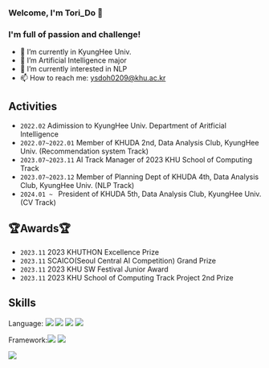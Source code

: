 

### Welcome, I'm Tori_Do 👋
###  I'm full of passion and challenge!
- 🔭 I’m currently in KyungHee Univ.
- 🌱 I’m Artificial Intelligence major
- 🤔 I’m currently interested in NLP
- 📫 How to reach me: ysdoh0209@khu.ac.kr


## Activities
-  `2022.02` Adimission to KyungHee Univ. Department of Aritficial Intelligence
-  `2022.07~2022.01` Member of KHUDA 2nd, Data Analysis Club, KyungHee Univ. (Recommendation system Track)
-  `2023.07~2023.11` AI Track Manager of 2023 KHU School of Computing Track
-  `2023.07~2023.12` Member of Planning Dept of KHUDA 4th, Data Analysis Club, KyungHee Univ. (NLP Track)
-  `2024.01 ~ ` President of KHUDA 5th, Data Analysis Club, KyungHee Univ. (CV Track)
  

## 🏆Awards🏆
- `2023.11` 2023 KHUTHON Excellence Prize
- `2023.11` SCAICO(Seoul Central AI Competition) Grand Prize
- `2023.11` 2023 KHU SW Festival Junior Award
- `2023.11` 2023 KHU School of Computing Track Project 2nd Prize
  

## Skills


Language: <img src="https://img.shields.io/badge/Python-3776AB?style=for-the-badge&logo=Python&logoColor=white"> <img src="https://img.shields.io/badge/C++-00599C?style=for-the-badge&logo=C++&logoColor=white"> <img src="https://img.shields.io/badge/HTML5-E34F26?style=for-the-badge&logo=HTML5&logoColor=white"> <img src="https://img.shields.io/badge/CSS3-1572B6?style=for-the-badge&logo=CSS3&logoColor=white"> 

Framework:<img src="https://img.shields.io/badge/TensorFlow-FF6F00?style=for-the-badge&logo=TensorFlow&logoColor=white"> <img src="https://img.shields.io/badge/Keras-D00000?style=for-the-badge&logo=Keras&logoColor=white"> 

<img src="https://github-readme-stats.vercel.app/api/top-langs/?username=DoYunseo&layout=compact"><br><br>



<!--
**DoYunseo/DoYunseo** is a ✨ _special_ ✨ repository because its `README.md` (this file) appears on your GitHub profile.

Here are some ideas to get you started:

- 🔭 I’m currently working on ...
- 🌱 I’m currently learning ...
- 👯 I’m looking to collaborate on ...
- 🤔 I’m looking for help with ...
- 💬 Ask me about ...
- 📫 How to reach me: ...
- 😄 Pronouns: ...
- ⚡ Fun fact: ...
-->
